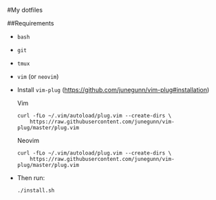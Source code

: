 #My dotfiles

##Requirements
- `bash`
- `git`
- `tmux`
- `vim` (or `neovim`)

- Install `vim-plug` (https://github.com/junegunn/vim-plug#installation)
  
  Vim
  ```
  curl -fLo ~/.vim/autoload/plug.vim --create-dirs \
      https://raw.githubusercontent.com/junegunn/vim-plug/master/plug.vim
  ```
  Neovim
  ```
  curl -fLo ~/.vim/autoload/plug.vim --create-dirs \
      https://raw.githubusercontent.com/junegunn/vim-plug/master/plug.vim
  ```

- Then run:
  
  ```
  ./install.sh
  ```

